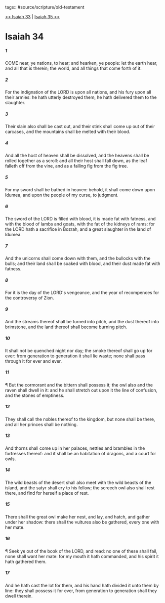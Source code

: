tags:: #source/scripture/old-testament

[<< Isaiah 33](/old-testament/23_Isaiah/Isaiah_33.md) | [Isaiah 35 >>](/old-testament/23_Isaiah/Isaiah_35.md)

# Isaiah 34

##### 1

COME near, ye nations, to hear; and hearken, ye people: let the earth hear, and all that is therein; the world, and all things that come forth of it.

##### 2

For the indignation of the LORD is upon all nations, and his fury upon all their armies: he hath utterly destroyed them, he hath delivered them to the slaughter.

##### 3

Their slain also shall be cast out, and their stink shall come up out of their carcases, and the mountains shall be melted with their blood.

##### 4

And all the host of heaven shall be dissolved, and the heavens shall be rolled together as a scroll: and all their host shall fall down, as the leaf falleth off from the vine, and as a falling fig from the fig tree.

##### 5

For my sword shall be bathed in heaven: behold, it shall come down upon Idumea, and upon the people of my curse, to judgment.

##### 6

The sword of the LORD is filled with blood, it is made fat with fatness, and with the blood of lambs and goats, with the fat of the kidneys of rams: for the LORD hath a sacrifice in Bozrah, and a great slaughter in the land of Idumea.

##### 7

And the unicorns shall come down with them, and the bullocks with the bulls; and their land shall be soaked with blood, and their dust made fat with fatness.

##### 8

For it is the day of the LORD's vengeance, and the year of recompences for the controversy of Zion.

##### 9

And the streams thereof shall be turned into pitch, and the dust thereof into brimstone, and the land thereof shall become burning pitch.

##### 10

It shall not be quenched night nor day; the smoke thereof shall go up for ever: from generation to generation it shall lie waste; none shall pass through it for ever and ever.

##### 11

¶ But the cormorant and the bittern shall possess it; the owl also and the raven shall dwell in it: and he shall stretch out upon it the line of confusion, and the stones of emptiness.

##### 12

They shall call the nobles thereof to the kingdom, but none shall be there, and all her princes shall be nothing.

##### 13

And thorns shall come up in her palaces, nettles and brambles in the fortresses thereof: and it shall be an habitation of dragons, and a court for owls.

##### 14

The wild beasts of the desert shall also meet with the wild beasts of the island, and the satyr shall cry to his fellow; the screech owl also shall rest there, and find for herself a place of rest.

##### 15

There shall the great owl make her nest, and lay, and hatch, and gather under her shadow: there shall the vultures also be gathered, every one with her mate.

##### 16

¶ Seek ye out of the book of the LORD, and read: no one of these shall fail, none shall want her mate: for my mouth it hath commanded, and his spirit it hath gathered them.

##### 17

And he hath cast the lot for them, and his hand hath divided it unto them by line: they shall possess it for ever, from generation to generation shall they dwell therein.
